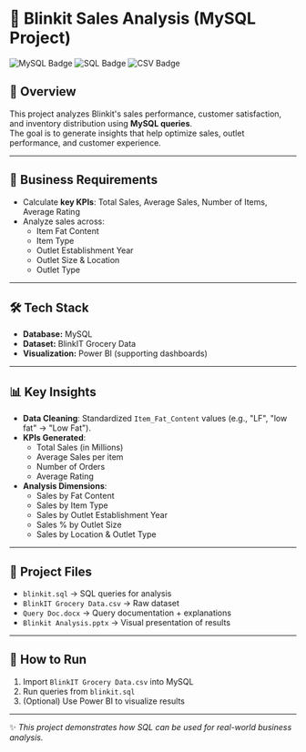 # 🛒 Blinkit Sales Analysis (MySQL Project)
![MySQL Badge](https://img.shields.io/badge/Database-MySQL-blue)
![SQL Badge](https://img.shields.io/badge/Language-SQL-green)
![CSV Badge](https://img.shields.io/badge/Data-CSV-orange)


## 📌 Overview
This project analyzes Blinkit's sales performance, customer satisfaction, and inventory distribution using **MySQL queries**.  
The goal is to generate insights that help optimize sales, outlet performance, and customer experience.

---

## 🎯 Business Requirements
- Calculate **key KPIs**: Total Sales, Average Sales, Number of Items, Average Rating  
- Analyze sales across:
  - Item Fat Content  
  - Item Type  
  - Outlet Establishment Year  
  - Outlet Size & Location  
  - Outlet Type  

---

## 🛠️ Tech Stack
- **Database:** MySQL  
- **Dataset:** BlinkIT Grocery Data  
- **Visualization:** Power BI (supporting dashboards)  

---

## 📊 Key Insights
- **Data Cleaning**: Standardized `Item_Fat_Content` values (e.g., "LF", "low fat" → "Low Fat").  
- **KPIs Generated**:
  - Total Sales (in Millions)  
  - Average Sales per item  
  - Number of Orders  
  - Average Rating  
- **Analysis Dimensions**:
  - Sales by Fat Content  
  - Sales by Item Type  
  - Sales by Outlet Establishment Year  
  - Sales % by Outlet Size  
  - Sales by Location & Outlet Type  

---

## 📂 Project Files
- `blinkit.sql` → SQL queries for analysis  
- `BlinkIT Grocery Data.csv` → Raw dataset  
- `Query Doc.docx` → Query documentation + explanations  
- `Blinkit Analysis.pptx` → Visual presentation of results  

---

## 🚀 How to Run
1. Import `BlinkIT Grocery Data.csv` into MySQL  
2. Run queries from `blinkit.sql`  
3. (Optional) Use Power BI to visualize results  

---

✨ *This project demonstrates how SQL can be used for real-world business analysis.*  
